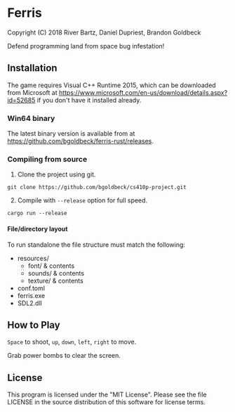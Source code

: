 # Ferris
Copyright (C) 2018 River Bartz, Daniel Dupriest, Brandon Goldbeck

Defend programming land from space bug infestation!

## Installation

The game requires Visual C++ Runtime 2015, which can be downloaded from Microsoft at https://www.microsoft.com/en-us/download/details.aspx?id=52685 if you don't have it installed already.

### Win64 binary

The latest binary version is available from at https://github.com/bgoldbeck/ferris-rust/releases.

### Compiling from source

1. Clone the project using git.

`git clone https://github.com/bgoldbeck/cs410p-project.git`

2. Compile with `--release` option for full speed.

`cargo run --release`

#### File/directory layout

To run standalone the file structure must match the following:

- resources/
  - font/ & contents
  - sounds/ & contents
  - texture/ & contents
- conf.toml
- ferris.exe
- SDL2.dll

## How to Play

`Space` to shoot, `up`, `down`, `left`, `right` to move.

Grab power bombs to clear the screen.

## License
This program is licensed under the "MIT License". Please see the file LICENSE in the source distribution of this software for license terms.
